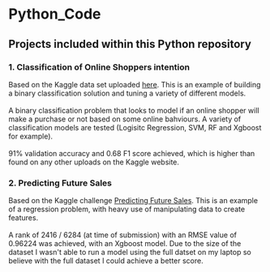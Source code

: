 # Python_Code

## Projects included within this Python repository

### 1. Classification of Online Shoppers intention
Based on the Kaggle data set uploaded [here](https://www.kaggle.com/roshansharma/online-shoppers-intention). This is an example of building a binary classification solution and tuning a variety of different models. <br/> <br/>
A binary classification problem that looks to model if an online shopper will make a purchase or not based on some online bahviours. A variety of classification models are tested (Logisitc Regression, SVM, RF and Xgboost for example).  <br/> <br/>
91% validation accuracy and 0.68 F1 score achieved, which is higher than found on any other uploads on the Kaggle website. 

### 2. Predicting Future Sales
Based on the Kaggle challenge [Predicting Future Sales](https://www.kaggle.com/c/competitive-data-science-predict-future-sales/overview). This is an example of a regression problem, with heavy use of manipulating data to create features. <br/> <br/>
A rank of 2416 / 6284 (at time of submission) with an RMSE value of 0.96224 was achieved, with an Xgboost model. Due to the size of the dataset I wasn't able to run a model using the full datset on my laptop so believe with the full dataset I could achieve a better score. 
